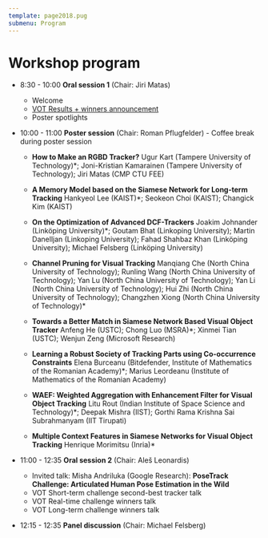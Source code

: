 ```yaml
---
template: page2018.pug
submenu: Program
---
```


# Workshop program

 * 8:30 - 10:00 **Oral session 1** (Chair: Jiri Matas)
   * Welcome
   * [VOT Results + winners announcement](http://data.votchallenge.net/vot2018/presentations/vot2018_presentation.pdf)
   * Poster spotlights


 * 10:00 - 11:00 **Poster session** (Chair: Roman Pflugfelder) - Coffee break during poster session

   * **How to Make an RGBD Tracker?**
     Ugur Kart (Tampere University of Technology)*; Joni-Kristian Kamarainen (Tampere University of Technology); Jiri Matas (CMP CTU FEE)

   * **A Memory Model based on the Siamese Network for Long-term Tracking**
     Hankyeol Lee (KAIST)*; Seokeon Choi (KAIST); Changick Kim (KAIST)

   * **On the Optimization of Advanced DCF-Trackers**
     Joakim Johnander (Linköping University)*; Goutam Bhat (Linkoping University); Martin Danelljan (Linkoping University); Fahad Shahbaz Khan (Linköping University); Michael Felsberg (Linköping University)

   * **Channel Pruning for Visual Tracking**
     Manqiang Che (North China University of Technology); Runling Wang (North China University of Technology); Yan Lu (North China University of Technology); Yan Li (North China University of Technology); Hui Zhi (North China University of Technology); Changzhen Xiong (North China University of Technology)*

   * **Towards a Better Match in Siamese Network Based Visual Object Tracker**
     Anfeng He (USTC); Chong Luo (MSRA)*; Xinmei Tian (USTC); Wenjun Zeng (Microsoft Research)

   * **Learning a Robust Society of Tracking Parts using Co-occurrence Constraints**
     Elena Burceanu (Bitdefender, Institute of Mathematics of the Romanian Academy)*; Marius Leordeanu (Institute of Mathematics of the Romanian Academy)

   * **WAEF: Weighted Aggregation with Enhancement Filter for Visual Object Tracking**
     Litu Rout (Indian Institute of Space Science and Technology)*; Deepak Mishra (IIST); Gorthi  Rama Krishna  Sai Subrahmanyam (IIT Tirupati)

   * **Multiple Context Features in Siamese Networks for Visual Object Tracking**
     Henrique Morimitsu (Inria)*


 * 11:00 - 12:35 **Oral session 2** (Chair: Aleš Leonardis)
   * Invited talk: Misha Andriluka (Google Research): **PoseTrack Challenge: Articulated Human Pose Estimation in the Wild**
   * VOT Short-term challenge second-best tracker talk
   * VOT Real-time challenge winners talk
   * VOT Long-term challenge winners talk


 * 12:15 - 12:35 **Panel discussion** (Chair: Michael Felsberg)

